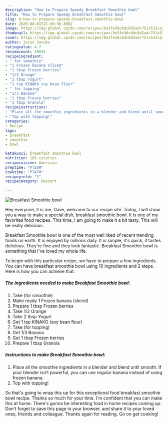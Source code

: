 ```yaml
---
description: "How to Prepare Speedy Breakfast Smoothie bowl"
title: "How to Prepare Speedy Breakfast Smoothie bowl"
slug: 8-how-to-prepare-speedy-breakfast-smoothie-bowl
date: 2020-08-01T21:50:56.806Z
image: https://img-global.cpcdn.com/recipes/9a3fe36c6dc8d2ad/751x532cq70/breakfast-smoothie-bowl-recipe-main-photo.jpg
thumbnail: https://img-global.cpcdn.com/recipes/9a3fe36c6dc8d2ad/751x532cq70/breakfast-smoothie-bowl-recipe-main-photo.jpg
cover: https://img-global.cpcdn.com/recipes/9a3fe36c6dc8d2ad/751x532cq70/breakfast-smoothie-bowl-recipe-main-photo.jpg
author: Jesus Jacobs
ratingvalue: 4.7
reviewcount: 49035
recipeingredient:
- " for smoothie"
- "1 Frozen banana sliced"
- "1 tbsp Frozen berries"
- "1/2 Orange"
- "2 tbsp Yogurt"
- "1 tsp KINAKO soy bean flour"
- " for topping"
- "1/3 Banana"
- "1 tbsp Frozen berries"
- "1 tbsp Granola"
recipeinstructions:
- "Place all the smoothie ingredients in a blender and blend until smooth. If your blender isn’t powerful, you can use regular banana instead of using frozen banana."
- "Top with topping!"
categories:
- Recipe
tags:
- breakfast
- smoothie
- bowl

katakunci: breakfast smoothie bowl 
nutrition: 183 calories
recipecuisine: American
preptime: "PT26M"
cooktime: "PT47M"
recipeyield: "1"
recipecategory: Dessert

---
```



![Breakfast Smoothie bowl](https://img-global.cpcdn.com/recipes/9a3fe36c6dc8d2ad/751x532cq70/breakfast-smoothie-bowl-recipe-main-photo.jpg)

Hey everyone, it is me, Dave, welcome to our recipe site. Today, I will show you a way to make a special dish, breakfast smoothie bowl. It is one of my favorites food recipes. This time, I am going to make it a bit tasty. This will be really delicious.



Breakfast Smoothie bowl is one of the most well liked of recent trending foods on earth. It is enjoyed by millions daily. It is simple, it's quick, it tastes delicious. They're fine and they look fantastic. Breakfast Smoothie bowl is something that I've loved my whole life.


To begin with this particular recipe, we have to prepare a few ingredients. You can have breakfast smoothie bowl using 10 ingredients and 2 steps. Here is how you can achieve that.

<!--inarticleads1-->

##### The ingredients needed to make Breakfast Smoothie bowl:

1. Take  (for smoothie)
1. Make ready 1 Frozen banana (sliced)
1. Prepare 1 tbsp Frozen berries
1. Take 1/2 Orange
1. Take 2 tbsp Yogurt
1. Get 1 tsp KINAKO (soy bean flour)
1. Take  (for topping)
1. Get 1/3 Banana
1. Get 1 tbsp Frozen berries
1. Prepare 1 tbsp Granola




<!--inarticleads2-->

##### Instructions to make Breakfast Smoothie bowl:

1. Place all the smoothie ingredients in a blender and blend until smooth. If your blender isn’t powerful, you can use regular banana instead of using frozen banana.
1. Top with topping!




So that's going to wrap this up for this exceptional food breakfast smoothie bowl recipe. Thanks so much for your time. I'm confident that you can make this at home. There's gonna be interesting food in home recipes coming up. Don't forget to save this page in your browser, and share it to your loved ones, friends and colleague. Thanks again for reading. Go on get cooking!

